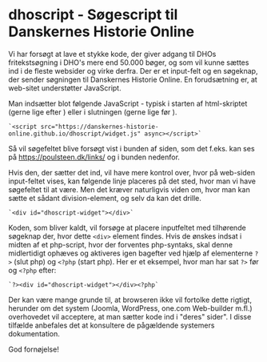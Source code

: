 # dhoscript - Søgescript til Danskernes Historie Online
Vi har forsøgt at lave et stykke kode, der giver adgang til DHOs fritekstsøgning i DHO's mere end 50.000 bøger, og som vil kunne sættes ind i de fleste websider og virke derfra.
Der er et input-felt og en søgeknap, der sender søgningen til Danskernes Historie Online.
En forudsætning er, at web-sitet understøtter JavaScript.

Man indsætter blot følgende JavaScript - typisk i starten af html-skriptet (gerne lige efter <body>) eller i slutningen (gerne lige før </body>).
    
    `<script src="https://danskernes-historie-online.github.io/dhoscript/widget.js" async></script>`

Så vil søgefeltet blive forsøgt vist i bunden af siden, som det f.eks. kan ses på https://poulsteen.dk/links/ og i bunden nedenfor.

Hvis den, der sætter det ind, vil have mere kontrol over, hvor på web-siden input-feltet vises, kan følgende linje placeres på det sted, hvor man vi have søgefeltet til at være.
Men det kræver naturligvis viden om, hvor man kan sætte et sådant division-element, og selv da kan det drille.
    
    `<div id="dhoscript-widget"></div>`

Koden, som bliver kaldt, vil forsøge at placere inputfeltet med tilhørende søgeknap der, hvor dette `<div>` element findes.
Hvis de ønskes indsat i midten af et php-script, hvor der forventes php-syntaks, 
skal denne midlertidigt ophæves og aktiveres igen bagefter ved hjælp af elementerne `?>` (slut php) og `<?php` (start php).
Her er et eksempel, hvor man har sat `?>` før og `<?php` efter:

    `?><div id="dhoscript-widget"></div><?php`

Der kan være mange grunde til, at browseren ikke vil fortolke dette rigtigt, herunder om det system (Joomla, WordPress, one.com Web-builder m.fl.) overhovedet vil acceptere, at man sætter kode ind i "deres" sider". I disse tilfælde anbefales det at konsultere de pågældende systemers dokumentation.

God fornøjelse!

<script src="https://danskernes-historie-online.github.io/dhoscript/widget.js" async></script>